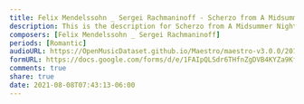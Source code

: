 ```yaml
---
title: Felix Mendelssohn _ Sergei Rachmaninoff - Scherzo from A Midsummer Night's Dream (1)
description: This is the description for Scherzo from A Midsummer Night's Dream by Felix Mendelssohn _ Sergei Rachmaninoff
composers: [Felix Mendelssohn _ Sergei Rachmaninoff]
periods: [Romantic]
audioURL: https://OpenMusicDataset.github.io/Maestro/maestro-v3.0.0/2011/MIDI-Unprocessed_03_R3_2011_MID--AUDIO_R3-D1_05_Track05_wav.midi
formURL: https://docs.google.com/forms/d/e/1FAIpQLSdr6THfnZgDVB4KYZa9KfptQ830SHtmQk1DeHrrA2eidBoY_w/viewform
comments: true
share: true
date: 2021-08-08T07:43:13-06:00
---
```

